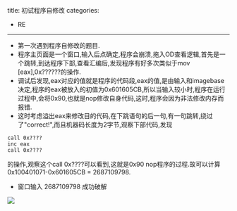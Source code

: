 title: 初试程序自修改
categories:
- RE
---

- 第一次遇到程序自修改的题目.
- 程序主页面是一个窗口,输入后点确定,程序会崩溃,拖入OD查看逻辑,首先是一个跳转,到达程序下部,查看汇编后,发现程序有好多次类似于mov [eax],0x??????的操作.
- 调试后发现,eax对应的值就是程序的代码段,eax的值,是由输入和imagebase决定,程序的eax被放入的初值为0x601605CB,所以当输入较小时,程序在运行过程中,会将0x90,也就是nop修改自身代码,这时,程序会因为非法修改内存而报错.
- 这时考虑溢出eax来修改目的代码,在下跳语句的后一句,有一句跳转,绕过了"correct!",而且机器码长度为2字节,观察下部代码,发现
```x86asm
call 0x????
inc eax
call 0x????
```
的操作,观察这个call 0x????可以看到,这就是0x90 nop程序的过程.故可以计算0x100401071-0x601605CB = 2687109798.
- 窗口输入 2687109798 成功破解

![](/image/replace.jpg)
